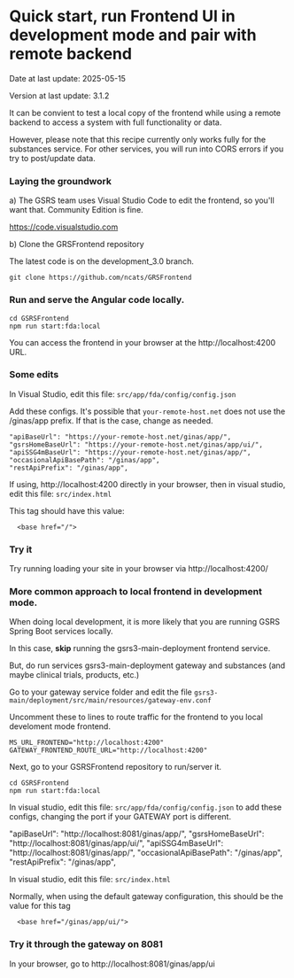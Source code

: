# Quick start, run Frontend UI in development mode and pair with remote backend 

Date at last update: 2025-05-15

Version at last update: 3.1.2

It can be convient to test a local copy of the frontend while using a remote backend to access a system with full functionality or data. 

However, please note that this recipe currently only works fully for the substances service. For other services, you will run into CORS errors if you try to post/update data. 

### Laying the groundwork 

a) The GSRS team uses Visual Studio Code to edit the frontend, so you'll want that. Community Edition is fine.

https://code.visualstudio.com

b) Clone the GRSFrontend repository 

The latest code is on the development_3.0 branch.

```
git clone https://github.com/ncats/GRSFrontend 
```

### Run and serve the Angular code locally. 

```
cd GSRSFrontend 
npm run start:fda:local
```

You can access the frontend in your browser at the http://localhost:4200 URL.

### Some edits

In Visual Studio, edit this file: `src/app/fda/config/config.json` 

Add these configs. It's possible that `your-remote-host.net` does not use the /ginas/app prefix. If that is the case, change as needed. 

```
"apiBaseUrl": "https://your-remote-host.net/ginas/app/",
"gsrsHomeBaseUrl": "https://your-remote-host.net/ginas/app/ui/",
"apiSSG4mBaseUrl": "https://your-remote-host.net/ginas/app/",
"occasionalApiBasePath": "/ginas/app",  
"restApiPrefix": "/ginas/app",
```

If using, http://localhost:4200 directly in your browser, then in visual studio, edit this file: `src/index.html` 

This tag should have this value:

```
  <base href="/">
```

### Try it

Try running loading your site in your browser via http://localhost:4200/ 


### More common approach to local frontend in development mode. 

When doing local development, it is more likely that you are running GSRS Spring Boot services locally.

In this case, <b>skip</b> running the gsrs3-main-deployment frontend service. 

But, do run services gsrs3-main-deployment gateway and substances (and maybe clinical trials, products, etc.) 

Go to your gateway service folder and edit the file `gsrs3-main/deployment/src/main/resources/gateway-env.conf` 

Uncomment these to lines to route traffic for the frontend to you local develoment mode frontend. 

```
MS_URL_FRONTEND="http://localhost:4200"
GATEWAY_FRONTEND_ROUTE_URL="http://localhost:4200"
 ```

Next, go to your GSRSFrontend repository to run/server it.

```
cd GSRSFrontend 
npm run start:fda:local
```


In visual studio, edit this file: `src/app/fda/config/config.json` to add these configs, changing the port if your GATEWAY port is different. 

"apiBaseUrl": "http://localhost:8081/ginas/app/",
"gsrsHomeBaseUrl": "http://localhost:8081/ginas/app/ui/",
"apiSSG4mBaseUrl": "http://localhost:8081/ginas/app/",
"occasionalApiBasePath": "/ginas/app",  
"restApiPrefix": "/ginas/app",


In visual studio, edit this file: `src/index.html` 

Normally, when using the default gateway configuration, this should be the value for this tag

```
  <base href="/ginas/app/ui/">
```

### Try it through the gateway on 8081 

In your browser, go to http://localhost:8081/ginas/app/ui
 










